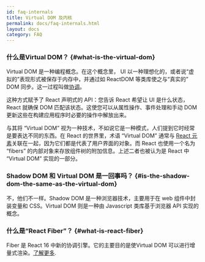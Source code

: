 ```yaml
---
id: faq-internals
title: Virtual DOM 及内核
permalink: docs/faq-internals.html
layout: docs
category: FAQ
---
```


### 什么是Virtual DOM？ {#what-is-the-virtual-dom}

Virtual DOM 是一种编程概念。在这个概念里， UI 以一种理想化的，或者说“虚拟的”表现形式被保存于内存中，并通过如 ReactDOM 等类库使之与“真实的” DOM 同步。这一过程叫做[协调](/docs/reconciliation.html)。

这种方式赋予了 React 声明式的 API：您告诉 React 希望让 UI 是什么状态，React 就确保 DOM 匹配该状态。这使您可以从属性操作、事件处理和手动 DOM 更新这些在构建应用程序时必要的操作中解放出来。

与其将 “Virtual DOM” 视为一种技术，不如说它是一种模式，人们提到它时经常是要表达不同的东西。在 React 的世界里，术语 “Virtual DOM” 通常与 [React 元素](/docs/rendering-elements.html)关联在一起，因为它们都是代表了用户界面的对象。而 React 也使用一个名为 “fibers” 的内部对象来存放组件树的附加信息。上述二者也被认为是 React 中 “Virtual DOM” 实现的一部分。

### Shadow DOM 和 Virtual DOM 是一回事吗？ {#is-the-shadow-dom-the-same-as-the-virtual-dom}

不，他们不一样。Shadow DOM 是一种浏览器技术，主要用于在 web 组件中封装变量和 CSS。Virtual DOM 则是一种由 Javascript 类库基于浏览器 API 实现的概念。

### 什么是“React Fiber”？ {#what-is-react-fiber}

Fiber 是 React 16 中新的协调引擎。它的主要目的是使Virtual DOM 可以进行增量式渲染。[了解更多](https://github.com/acdlite/react-fiber-architecture).
